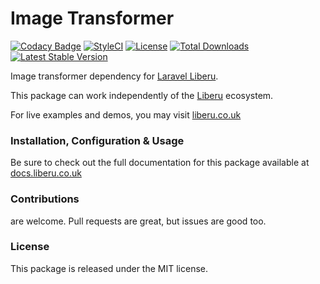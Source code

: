 # Image Transformer

[![Codacy Badge](https://app.codacy.com/project/badge/Grade/99b147a473854c5bba33e7f8b83e35ba)](https://www.codacy.com/gh/laravel-enso/image-transformer?utm_source=github.com&amp;utm_medium=referral&amp;utm_content=laravel-enso/image-transformer&amp;utm_campaign=Badge_Grade) 
[![StyleCI](https://github.styleci.io/repos/96102464/shield?branch=master)](https://github.styleci.io/repos/96102464)
[![License](https://poser.pugx.org/laravel-enso/image-transformer/license)](https://packagist.org/packages/laravel-enso/image-transformer)
[![Total Downloads](https://poser.pugx.org/laravel-enso/image-transformer/downloads)](https://packagist.org/packages/laravel-enso/image-transformer)
[![Latest Stable Version](https://poser.pugx.org/laravel-enso/image-transformer/version)](https://packagist.org/packages/laravel-enso/image-transformer)

Image transformer dependency for [Laravel Liberu](https://github.com/laravel-enso/Liberu).

This package can work independently of the [Liberu](https://github.com/laravel-enso/Liberu) ecosystem.

For live examples and demos, you may visit [liberu.co.uk](https://www.liberu.co.uk)

### Installation, Configuration & Usage

Be sure to check out the full documentation for this package available at [docs.liberu.co.uk](https://docs.liberu.co.uk/backend/image-transformer.html)

### Contributions

are welcome. Pull requests are great, but issues are good too.

### License

This package is released under the MIT license.
